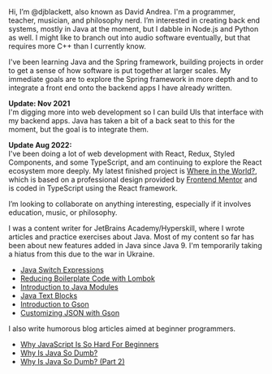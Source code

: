 Hi, I’m @djblackett, also known as David Andrea. I'm a programmer, teacher, musician, and philosophy nerd. 
I’m interested in creating back end systems, mostly in Java at the moment, but I dabble in Node.js and Python as well. I might like to branch out into audio software eventually, but that requires more C++ than I currently know.

I've been learning Java and the Spring framework, building projects in order to get a sense of how software is put together at larger scales. My immediate goals are to explore the Spring framework in more depth and to integrate a front end onto the backend apps I have already written. 

**Update: Nov 2021**  
I'm digging more into web development so I can build UIs that interface with my backend apps. Java has taken a bit of a back seat to this for the moment, but the goal is to integrate them. 

**Update Aug 2022:**  
I've been doing a lot of web development with React, Redux, Styled Components, and some TypeScript, and am continuing to explore the React ecosystem more deeply. 
My latest finished project is [Where in the World?](https://djblackett.github.io/rest-countries-api/), which is based on a professional design provided by [Frontend Mentor](https://frontendmentor.io) and is coded in TypeScript using the React framework.

I’m looking to collaborate on anything interesting, especially if it involves education, music, or philosophy.  


I was a content writer for JetBrains Academy/Hyperskill, where I wrote articles and practice exercises about Java. Most of my content so far has been about new features added in Java since Java 9. I'm temporarily taking a hiatus from this due to the war in Ukraine. 
- [Java Switch Expressions](https://hyperskill.org/learn/step/16036)
- [Reducing Boilerplate Code with Lombok](https://hyperskill.org/learn/step/13983)
- [Introduction to Java Modules](https://hyperskill.org/learn/step/15647)
- [Java Text Blocks](https://hyperskill.org/learn/step/17316)
- [Introduction to Gson](https://hyperskill.org/learn/step/18251)
- [Customizing JSON with Gson](https://hyperskill.org/learn/step/18259)


I also write humorous blog articles aimed at beginner programmers.
- [Why JavaScript Is So Hard For Beginners](https://medium.com/@daveandrea/why-javascript-is-so-hard-for-beginners-b86eb818c4d7)
- [Why Is Java So Dumb?](https://medium.com/@daveandrea/why-is-java-so-dumb-1990b9ac77c4)
- [Why Is Java So Dumb? (Part 2)](https://medium.com/@daveandrea/why-is-java-so-dumb-1990b9ac77c4)

<!---
djblackett/djblackett is a ✨ special ✨ repository because its `README.md` (this file) appears on your GitHub profile.
You can click the Preview link to take a look at your changes.
--->
